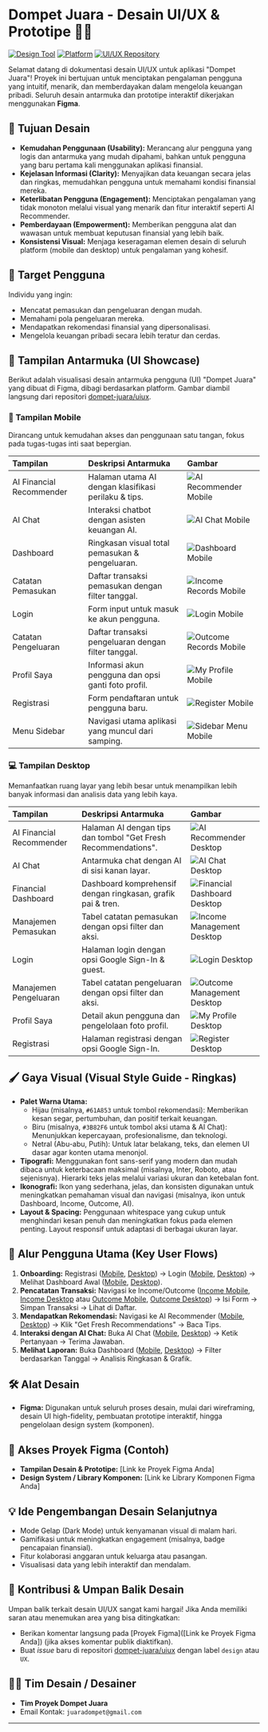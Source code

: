 # Dompet Juara - Desain UI/UX & Prototipe 🎨✨

[![Design Tool](https://img.shields.io/badge/Design%20Tool-Figma-blueviolet.svg)](https://www.figma.com)
[![Platform](https://img.shields.io/badge/Platform-Mobile%20%26%20Desktop-lightgrey.svg)](#)
[![UI/UX Repository](https://img.shields.io/badge/UI%2FUX%20Repo-dompet--juara%2Fuiux-blue.svg)](https://github.com/dompet-juara/uiux)

Selamat datang di dokumentasi desain UI/UX untuk aplikasi "Dompet Juara"! Proyek ini bertujuan untuk menciptakan pengalaman pengguna yang intuitif, menarik, dan memberdayakan dalam mengelola keuangan pribadi. Seluruh desain antarmuka dan prototipe interaktif dikerjakan menggunakan **Figma**.

## 🎯 Tujuan Desain

*   **Kemudahan Penggunaan (Usability):** Merancang alur pengguna yang logis dan antarmuka yang mudah dipahami, bahkan untuk pengguna yang baru pertama kali menggunakan aplikasi finansial.
*   **Kejelasan Informasi (Clarity):** Menyajikan data keuangan secara jelas dan ringkas, memudahkan pengguna untuk memahami kondisi finansial mereka.
*   **Keterlibatan Pengguna (Engagement):** Menciptakan pengalaman yang tidak monoton melalui visual yang menarik dan fitur interaktif seperti AI Recommender.
*   **Pemberdayaan (Empowerment):** Memberikan pengguna alat dan wawasan untuk membuat keputusan finansial yang lebih baik.
*   **Konsistensi Visual:** Menjaga keseragaman elemen desain di seluruh platform (mobile dan desktop) untuk pengalaman yang kohesif.

## 👥 Target Pengguna

Individu yang ingin:
*   Mencatat pemasukan dan pengeluaran dengan mudah.
*   Memahami pola pengeluaran mereka.
*   Mendapatkan rekomendasi finansial yang dipersonalisasi.
*   Mengelola keuangan pribadi secara lebih teratur dan cerdas.

## 🎨 Tampilan Antarmuka (UI Showcase)

Berikut adalah visualisasi desain antarmuka pengguna (UI) "Dompet Juara" yang dibuat di Figma, dibagi berdasarkan platform. Gambar diambil langsung dari repositori [dompet-juara/uiux](https://github.com/dompet-juara/uiux).

### 📱 Tampilan Mobile

Dirancang untuk kemudahan akses dan penggunaan satu tangan, fokus pada tugas-tugas inti saat bepergian.

| Tampilan                 | Deskripsi Antarmuka                                     | Gambar                                                                                                                   |
| :----------------------- | :------------------------------------------------------ | :----------------------------------------------------------------------------------------------------------------------- |
| AI Financial Recommender | Halaman utama AI dengan klasifikasi perilaku & tips.    | ![AI Recommender Mobile](https://raw.githubusercontent.com/dompet-juara/uiux/main/Mobile/ai.png)                         |
| AI Chat                  | Interaksi chatbot dengan asisten keuangan AI.           | ![AI Chat Mobile](https://raw.githubusercontent.com/dompet-juara/uiux/main/Mobile/aichat.png)                            |
| Dashboard                | Ringkasan visual total pemasukan & pengeluaran.         | ![Dashboard Mobile](https://raw.githubusercontent.com/dompet-juara/uiux/main/Mobile/dashboard.png)                       |
| Catatan Pemasukan        | Daftar transaksi pemasukan dengan filter tanggal.       | ![Income Records Mobile](https://raw.githubusercontent.com/dompet-juara/uiux/main/Mobile/income.png)                     |
| Login                    | Form input untuk masuk ke akun pengguna.                | ![Login Mobile](https://raw.githubusercontent.com/dompet-juara/uiux/main/Mobile/login.png)                               |
| Catatan Pengeluaran      | Daftar transaksi pengeluaran dengan filter tanggal.     | ![Outcome Records Mobile](https://raw.githubusercontent.com/dompet-juara/uiux/main/Mobile/outcome.png)                   |
| Profil Saya              | Informasi akun pengguna dan opsi ganti foto profil.    | ![My Profile Mobile](https://raw.githubusercontent.com/dompet-juara/uiux/main/Mobile/profile.png)                        |
| Registrasi               | Form pendaftaran untuk pengguna baru.                   | ![Register Mobile](https://raw.githubusercontent.com/dompet-juara/uiux/main/Mobile/register.png)                         |
| Menu Sidebar             | Navigasi utama aplikasi yang muncul dari samping.       | ![Sidebar Menu Mobile](https://raw.githubusercontent.com/dompet-juara/uiux/main/Mobile/sidebar.png)                      |

### 💻 Tampilan Desktop

Memanfaatkan ruang layar yang lebih besar untuk menampilkan lebih banyak informasi dan analisis data yang lebih kaya.

| Tampilan                  | Deskripsi Antarmuka                                     | Gambar                                                                                                                       |
| :------------------------ | :------------------------------------------------------ | :--------------------------------------------------------------------------------------------------------------------------- |
| AI Financial Recommender  | Halaman AI dengan tips dan tombol "Get Fresh Recommendations". | ![AI Recommender Desktop](https://raw.githubusercontent.com/dompet-juara/uiux/main/Desktop/ai.png)                           |
| AI Chat                   | Antarmuka chat dengan AI di sisi kanan layar.           | ![AI Chat Desktop](https://raw.githubusercontent.com/dompet-juara/uiux/main/Desktop/aichat.png)                               |
| Financial Dashboard       | Dashboard komprehensif dengan ringkasan, grafik pai & tren. | ![Financial Dashboard Desktop](https://raw.githubusercontent.com/dompet-juara/uiux/main/Desktop/dashboard.png)                |
| Manajemen Pemasukan       | Tabel catatan pemasukan dengan opsi filter dan aksi.    | ![Income Management Desktop](https://raw.githubusercontent.com/dompet-juara/uiux/main/Desktop/income.png)                     |
| Login                     | Halaman login dengan opsi Google Sign-In & guest.       | ![Login Desktop](https://raw.githubusercontent.com/dompet-juara/uiux/main/Desktop/login.png)                                 |
| Manajemen Pengeluaran     | Tabel catatan pengeluaran dengan opsi filter dan aksi.  | ![Outcome Management Desktop](https://raw.githubusercontent.com/dompet-juara/uiux/main/Desktop/outcome.png)                   |
| Profil Saya               | Detail akun pengguna dan pengelolaan foto profil.       | ![My Profile Desktop](https://raw.githubusercontent.com/dompet-juara/uiux/main/Desktop/profile.png)                          |
| Registrasi                | Halaman registrasi dengan opsi Google Sign-In.          | ![Register Desktop](https://raw.githubusercontent.com/dompet-juara/uiux/main/Desktop/register.png)                           |

## 🖌️ Gaya Visual (Visual Style Guide - Ringkas)

*   **Palet Warna Utama:**
    *   Hijau (misalnya, `#61A853` untuk tombol rekomendasi): Memberikan kesan segar, pertumbuhan, dan positif terkait keuangan.
    *   Biru (misalnya, `#3B82F6` untuk tombol aksi utama & AI Chat): Menunjukkan kepercayaan, profesionalisme, dan teknologi.
    *   Netral (Abu-abu, Putih): Untuk latar belakang, teks, dan elemen UI dasar agar konten utama menonjol.
*   **Tipografi:** Menggunakan font sans-serif yang modern dan mudah dibaca untuk keterbacaan maksimal (misalnya, Inter, Roboto, atau sejenisnya). Hierarki teks jelas melalui variasi ukuran dan ketebalan font.
*   **Ikonografi:** Ikon yang sederhana, jelas, dan konsisten digunakan untuk meningkatkan pemahaman visual dan navigasi (misalnya, ikon untuk Dashboard, Income, Outcome, AI).
*   **Layout & Spacing:** Penggunaan whitespace yang cukup untuk menghindari kesan penuh dan meningkatkan fokus pada elemen penting. Layout responsif untuk adaptasi di berbagai ukuran layar.

## 🔄 Alur Pengguna Utama (Key User Flows)

1.  **Onboarding:** Registrasi ([Mobile](https://raw.githubusercontent.com/dompet-juara/uiux/main/Mobile/register.png), [Desktop](https://raw.githubusercontent.com/dompet-juara/uiux/main/Desktop/register.png)) -> Login ([Mobile](https://raw.githubusercontent.com/dompet-juara/uiux/main/Mobile/login.png), [Desktop](https://raw.githubusercontent.com/dompet-juara/uiux/main/Desktop/login.png)) -> Melihat Dashboard Awal ([Mobile](https://raw.githubusercontent.com/dompet-juara/uiux/main/Mobile/dashboard.png), [Desktop](https://raw.githubusercontent.com/dompet-juara/uiux/main/Desktop/dashboard.png)).
2.  **Pencatatan Transaksi:** Navigasi ke Income/Outcome ([Income Mobile](https://raw.githubusercontent.com/dompet-juara/uiux/main/Mobile/income.png), [Income Desktop](https://raw.githubusercontent.com/dompet-juara/uiux/main/Desktop/income.png) atau [Outcome Mobile](https://raw.githubusercontent.com/dompet-juara/uiux/main/Mobile/outcome.png), [Outcome Desktop](https://raw.githubusercontent.com/dompet-juara/uiux/main/Desktop/outcome.png)) -> Isi Form -> Simpan Transaksi -> Lihat di Daftar.
3.  **Mendapatkan Rekomendasi:** Navigasi ke AI Recommender ([Mobile](https://raw.githubusercontent.com/dompet-juara/uiux/main/Mobile/ai.png), [Desktop](https://raw.githubusercontent.com/dompet-juara/uiux/main/Desktop/ai.png)) -> Klik "Get Fresh Recommendations" -> Baca Tips.
4.  **Interaksi dengan AI Chat:** Buka AI Chat ([Mobile](https://raw.githubusercontent.com/dompet-juara/uiux/main/Mobile/aichat.png), [Desktop](https://raw.githubusercontent.com/dompet-juara/uiux/main/Desktop/aichat.png)) -> Ketik Pertanyaan -> Terima Jawaban.
5.  **Melihat Laporan:** Buka Dashboard ([Mobile](https://raw.githubusercontent.com/dompet-juara/uiux/main/Mobile/dashboard.png), [Desktop](https://raw.githubusercontent.com/dompet-juara/uiux/main/Desktop/dashboard.png)) -> Filter berdasarkan Tanggal -> Analisis Ringkasan & Grafik.

## 🛠️ Alat Desain

*   **Figma:** Digunakan untuk seluruh proses desain, mulai dari wireframing, desain UI high-fidelity, pembuatan prototipe interaktif, hingga pengelolaan design system (komponen).

## 🔗 Akses Proyek Figma (Contoh)

*   **Tampilan Desain & Prototipe:** [Link ke Proyek Figma Anda]
*   **Design System / Library Komponen:** [Link ke Library Komponen Figma Anda]

## 💡 Ide Pengembangan Desain Selanjutnya

*   Mode Gelap (Dark Mode) untuk kenyamanan visual di malam hari.
*   Gamifikasi untuk meningkatkan engagement (misalnya, badge pencapaian finansial).
*   Fitur kolaborasi anggaran untuk keluarga atau pasangan.
*   Visualisasi data yang lebih interaktif dan mendalam.

## 🤝 Kontribusi & Umpan Balik Desain

Umpan balik terkait desain UI/UX sangat kami hargai! Jika Anda memiliki saran atau menemukan area yang bisa ditingkatkan:
*   Berikan komentar langsung pada [Proyek Figma]([Link ke Proyek Figma Anda]) (jika akses komentar publik diaktifkan).
*   Buat *issue* baru di repositori [dompet-juara/uiux](https://github.com/dompet-juara/uiux/issues) dengan label `design` atau `UX`.

## 🧑‍🎨 Tim Desain / Desainer

*   **Tim Proyek Dompet Juara**
*   Email Kontak: `juaradompet@gmail.com`

---
